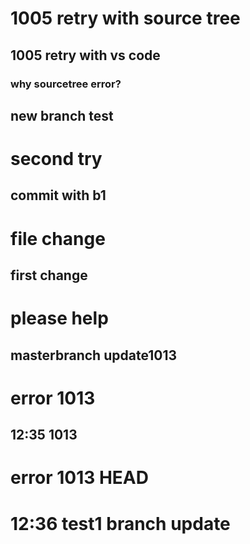 # 1005 retry with source tree
## 1005 retry with vs code
### why sourcetree error?

## new branch test
# second try
## commit with b1

# file change
## first change

# please help

## masterbranch update1013

# error 1013
## 12:35 1013 

# error 1013 HEAD

# 12:36 test1 branch update

